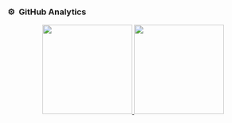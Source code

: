 ### ⚙️ &nbsp;GitHub Analytics

<p align="center">
<a href="https://github.com/danielcev">
  <img height="180em" src="https://github-readme-stats-eight-theta.vercel.app/api?username=danielcev&show_icons=true&theme=algolia&include_all_commits=true&count_private=false"/>
  <img height="180em" src="https://github-readme-stats-eight-theta.vercel.app/api/top-langs/?username=danielcev&layout=compact&langs_count=8&theme=algolia"/>
</a>
</p>
